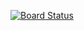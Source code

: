 [![Board Status](https://dev.azure.com/mudassarhayee/1a6dd166-3c27-4bbc-9bce-dd851ae0976d/7f3f32e9-7306-4f96-8d2b-b8489eba5a53/_apis/work/boardbadge/b9ca97b9-3742-4537-9351-cf73e4b052e6)](https://dev.azure.com/mudassarhayee/1a6dd166-3c27-4bbc-9bce-dd851ae0976d/_boards/board/t/7f3f32e9-7306-4f96-8d2b-b8489eba5a53/Microsoft.RequirementCategory)